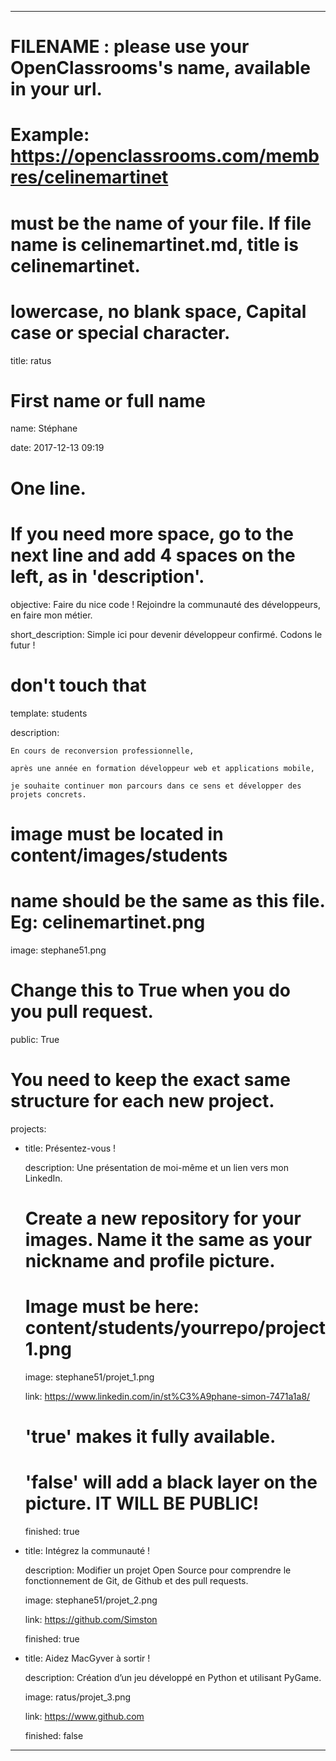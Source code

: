 ---


# FILENAME : please use your OpenClassrooms's name, available in your url.

# Example: https://openclassrooms.com/membres/celinemartinet

# must be the name of your file. If file name is celinemartinet.md, title is celinemartinet.

# lowercase, no blank space, Capital case or special character.

title: ratus


# First name or full name

name: Stéphane

date: 2017-12-13 09:19


# One line.

# If you need more space, go to the next line and add 4 spaces on the left, as in 'description'.

objective: Faire du nice code ! Rejoindre la communauté des développeurs, en faire mon métier.

short_description: Simple ici pour devenir développeur confirmé. Codons le futur !

# don't touch that

template: students

description:

    En cours de reconversion professionnelle, 

    après une année en formation développeur web et applications mobile,

    je souhaite continuer mon parcours dans ce sens et développer des projets concrets.

# image must be located in content/images/students

# name should be the same as this file. Eg: celinemartinet.png

image: stephane51.png


# Change this to True when you do you pull request.

public: True


# You need to keep the exact same structure for each new project.

projects:

  - title: Présentez-vous !

    description: Une présentation de moi-même et un lien vers mon LinkedIn.

    # Create a new repository for your images. Name it the same as your nickname and profile picture.

    # Image must be here: content/students/yourrepo/project1.png

    image: stephane51/projet_1.png

    link: https://www.linkedin.com/in/st%C3%A9phane-simon-7471a1a8/

    # 'true' makes it fully available.

    # 'false' will add a black layer on the picture. IT WILL BE PUBLIC!

    finished: true

  - title: Intégrez la communauté !

    description: Modifier un projet Open Source pour comprendre le fonctionnement de Git, de Github et des pull requests. 

    image: stephane51/projet_2.png

    link: https://github.com/Simston

    finished: true

  - title: Aidez MacGyver à sortir !

    description: Création d’un jeu développé en Python et utilisant PyGame.

    image: ratus/projet_3.png

    link: https://www.github.com

    finished: false

---